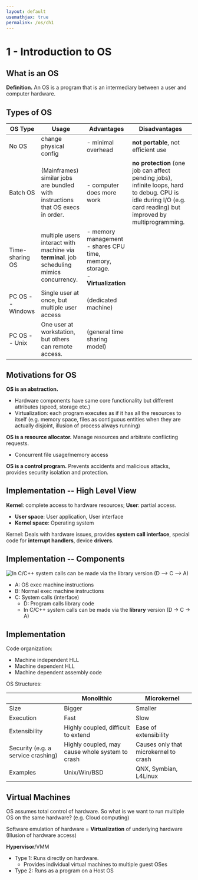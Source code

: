 ```yaml
---
layout: default
usemathjax: true
permalink: /os/ch1
---
```


# 1 - Introduction to OS

## What is an OS

**Definition.** An OS is a program that is an intermediary between a user and computer hardware.

## Types of OS

| OS Type          | Usage                                                        | Advantages                                                   | Disadvantages                                                |
| ---------------- | ------------------------------------------------------------ | ------------------------------------------------------------ | ------------------------------------------------------------ |
| No OS            | change physical config                                       | - minimal overhead                                           | **not portable**, not efficient use                          |
| Batch OS         | (Mainframes) similar jobs are bundled with instructions that OS execs in order. | - computer does more work                                    | **no protection** (one job can affect pending jobs), infinite loops, hard to debug. CPU is idle during I/O (e.g. card reading) but improved by multiprogramming. |
| Time-sharing OS  | multiple users interact with machine via **terminal**. job scheduling mimics concurrency. | - memory management<br />- shares CPU time, memory, storage.<br />-  **Virtualization** |                                                              |
| PC OS -- Windows | Single user at once, but multiple user access                | (dedicated machine)                                          |                                                              |
| PC OS -- Unix    | One user at workstation, but others can remote access.       | (general time sharing model)                                 |                                                              |

## Motivations for OS

**OS is an abstraction.** 

- Hardware components have same core functionality but different attributes (speed, storage etc.)
- Virtualization: each program executes as if it has all the resources to itself (e.g. memory space, files as contiguous entities when they are actually disjoint, illusion of process always running)

**OS is a resource allocator.** Manage resources and arbitrate conflicting requests.

- Concurrent file usage/memory access

**OS is a control program.** Prevents accidents and malicious attacks, provides security isolation and protection.

## Implementation -- High Level View

**Kernel**: complete access to hardware resources; **User**: partial access.

- **User space**: User application, User interface
- **Kernel space**: Operating system

Kernel: Deals with hardware issues, provides **system call interface**, special code for **interrupt handlers**, device **drivers**.

## Implementation -- Components

![In C/C++ system calls can be made via the library version (D --> C --> A)](/notes-blog/assets/img/os/systemcomms.png)

- A: OS exec machine instructions
- B: Normal exec machine instructions
- C: System calls (interface)
  - D: Program calls library code
  - In C/C++ system calls can be made via the **library** version (D -> C -> A)

## Implementation

Code organization:

- Machine independent HLL
- Machine dependent HLL
- Machine dependent assembly code

OS Structures:

|                                    | Monolithic                                      | Microkernel                           |
| ---------------------------------- | ----------------------------------------------- | ------------------------------------- |
| Size                               | Bigger                                          | Smaller                               |
| Execution                          | Fast                                            | Slow                                  |
| Extensibility                      | Highly coupled, difficult to extend             | Ease of extensibility                 |
| Security (e.g. a service crashing) | Highly coupled, may cause whole system to crash | Causes only that microkernel to crash |
| Examples                           | Unix/Win/BSD                                    | QNX, Symbian, L4Linux                 |

## Virtual Machines

OS assumes total control of hardware. So what is we want to run multiple OS on the same hardware? (e.g. Cloud computing)

Software emulation of hardware = **Virtualization** of underlying hardware (Illusion of hardware access)

**Hypervisor**/VMM

- Type 1: Runs directly on hardware.
  - Provides individual virtual machines to multiple guest OSes
- Type 2: Runs as a program on a Host OS